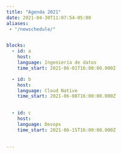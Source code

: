 ```yaml
---
title: "Agenda 2021"
date: 2021-04-30T11:07:54-05:00
aliases: 
 - "/newschedule/"


blocks: 
  - id: a
    host: 
    language: Ingeniería de datos
    time_start: 2021-06-01T16:00:00.000Z

  - id: b
    host:
    language: Cloud Native
    time_start: 2021-06-08T16:00:00.000Z
    

  - id: c
    host: 
    language: Devops
    time_start: 2021-06-15T16:00:00.000Z

 
---
```





